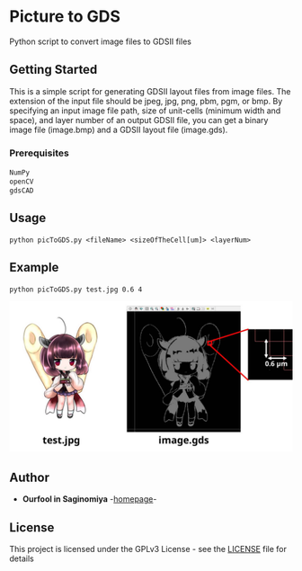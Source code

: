 # Picture to GDS
Python script to convert image files to GDSII files

## Getting Started
This is a simple script for generating GDSII layout files from image files. The extension of the input file should be jpeg, jpg, png, pbm, pgm, or bmp. By specifying an input image file path, size of unit-cells (minimum width and space), and layer number of an output GDSII file, you can get a binary image file (image.bmp) and a GDSII layout file (image.gds).

### Prerequisites
```
NumPy
openCV
gdsCAD
```

## Usage
```
python picToGDS.py <fileName> <sizeOfTheCell[um]> <layerNum>
```

## Example
```
python picToGDS.py test.jpg 0.6 4
```
![example](https://github.com/ourfool/image-files/blob/master/picToGDS.jpg?raw=true
 "example")
 
## Author
* **Ourfool in Saginomiya** -[homepage](http://www.saginomiya.xyz/)-

## License
This project is licensed under the GPLv3 License - see the [LICENSE](LICENSE) file for details
